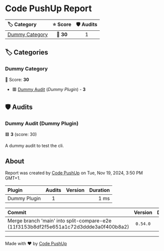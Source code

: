 # Code PushUp Report

| 🏷 Category                       | ⭐ Score  | 🛡 Audits |
| :-------------------------------- | :-------: | :-------: |
| [Dummy Category](#dummy-category) | 🔴 **30** |     1     |

## 🏷 Categories

### Dummy Category

🔴 Score: **30**

- 🟥 [Dummy Audit](#dummy-audit-dummy-plugin) (_Dummy Plugin_) - **3**

## 🛡️ Audits

### Dummy Audit (Dummy Plugin)

🟥 **3** (score: 30)

A dummy audit to test the cli.

## About

Report was created by [Code PushUp](https://github.com/code-pushup/cli#readme) on Tue, Nov 19, 2024, 3:50 PM GMT+1.

| Plugin       | Audits | Version | Duration |
| :----------- | :----: | :-----: | -------: |
| Dummy Plugin |   1    |         |     1 ms |

| Commit                                                                                | Version  | Duration | Plugins | Categories | Audits |
| :------------------------------------------------------------------------------------ | :------: | -------: | :-----: | :--------: | :----: |
| Merge branch 'main' into split-compare-e2e (11f3153b8df2f5e651a1c72d3ddde3a0f400b8a2) | `0.54.0` |    64 ms |    1    |     1      |   1    |

---

Made with ❤ by [Code PushUp](https://github.com/code-pushup/cli#readme)
